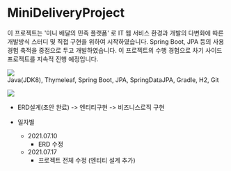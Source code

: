 # MiniDeliveryProject
이 프로젝트는 '미니 배달의 민족 플랫폼' 로 IT 웹 서비스 환경과 개발의 다변화에 따른 개발방식 스터디 및 직접 구현을 위하여 시작하였습니다. Spring Boot, JPA 등의 사용 경험 축적을 중점으로 두고 개발하였습니다. 이 프로젝트의 수행 경험으로 차기 사이드 프로젝트를 지속적 진행 예정입니다.

<img src="https://img.shields.io/badge/개발환경-컬러코드?style=flat-square&logo=simpleicons에서_아이콘이름&logoColor=white"/></a><br/>
Java(JDK8), Thymeleaf, Spring Boot, JPA, SpringDataJPA, Gradle, H2, Git


<img src="https://img.shields.io/badge/개발단계-컬러코드?style=flat-square&logo=simpleicons에서_아이콘이름&logoColor=white"/></a><br/>
 + ERD설계(초안 완료) -> 엔티티구현 -> 비즈니스로직 구현

+ 일자별
  + 2021.07.10
    + ERD 수정
  + 2021.07.17
    + 프로젝트 전체 수정 (엔티티 설계 추가)
